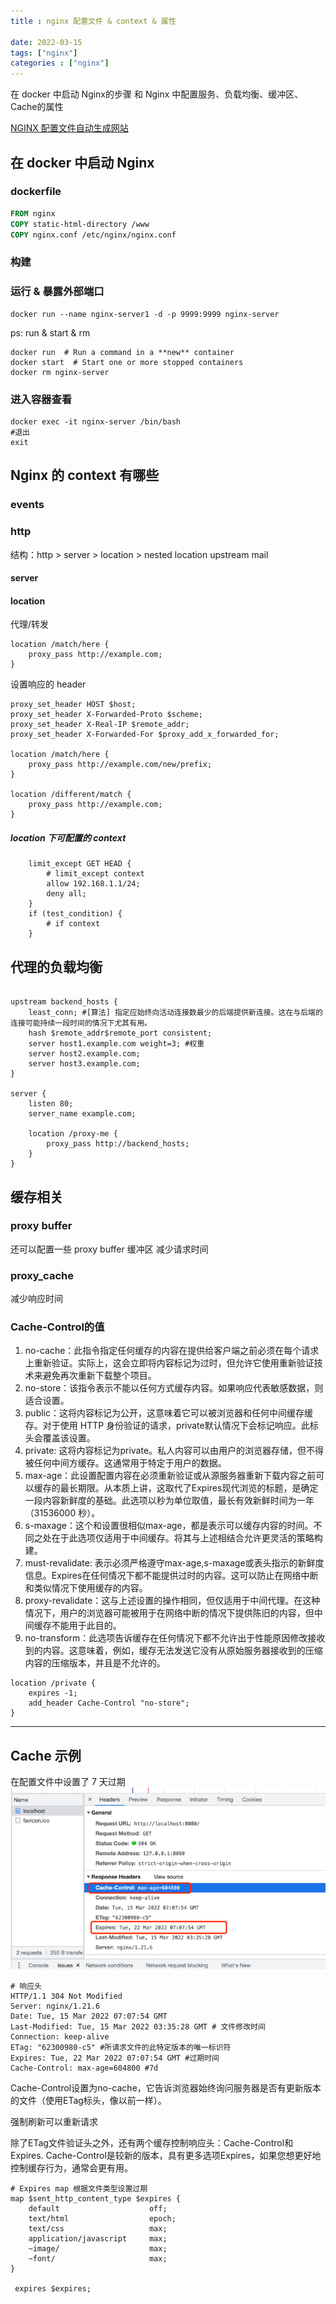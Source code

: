 ```yaml
---
title : nginx 配置文件 & context & 属性

date: 2022-03-15
tags: ["nginx"]
categories : ["nginx"]
---
```


在 docker 中启动 Nginx的步骤 和 Nginx 中配置服务、负载均衡、缓冲区、Cache的属性

[NGINX 配置文件自动生成网站](https://www.digitalocean.com/community/tools/nginx?domains.0.php.php=false&domains.0.routing.index=index.html&domains.0.routing.fallbackHtml=true&global.app.lang=zhCN)
<!--more-->

## 在 docker 中启动 Nginx
### dockerfile

```dockerfile
FROM nginx
COPY static-html-directory /www
COPY nginx.conf /etc/nginx/nginx.conf
```
### 构建

### 运行 & 暴露外部端口

```shell 
docker run --name nginx-server1 -d -p 9999:9999 nginx-server
```

ps: run & start & rm 
```shell
docker run  # Run a command in a **new** container
docker start  # Start one or more stopped containers
docker rm nginx-server
```

### 进入容器查看

```shell
docker exec -it nginx-server /bin/bash
#退出
exit
```

## Nginx 的 context 有哪些
### events

### http
结构：http > server > location > nested location upstream mail

#### server
#### location 
代理/转发
```shell
location /match/here {
    proxy_pass http://example.com;
}

```

设置响应的 header
```shell
proxy_set_header HOST $host;
proxy_set_header X-Forwarded-Proto $scheme;
proxy_set_header X-Real-IP $remote_addr;
proxy_set_header X-Forwarded-For $proxy_add_x_forwarded_for;

location /match/here {
    proxy_pass http://example.com/new/prefix;
}

location /different/match {
    proxy_pass http://example.com;
}
```
##### location 下可配置的 context

```shell
    limit_except GET HEAD {
        # limit_except context
        allow 192.168.1.1/24;
        deny all;
    }
    if (test_condition) {
        # if context
    }
```

## 代理的负载均衡

```shell

upstream backend_hosts {
    least_conn; #[算法] 指定应始终向活动连接数最少的后端提供新连接。这在与后端的连接可能持续一段时间的情况下尤其有用。
    hash $remote_addr$remote_port consistent;
    server host1.example.com weight=3; #权重
    server host2.example.com;
    server host3.example.com;
}

server {
    listen 80;
    server_name example.com;

    location /proxy-me {
        proxy_pass http://backend_hosts;
    }
}
```
## 缓存相关
### proxy buffer
还可以配置一些 proxy buffer 缓冲区 
减少请求时间

### proxy_cache

减少响应时间

### Cache-Control的值

1. no-cache：此指令指定任何缓存的内容在提供给客户端之前必须在每个请求上重新验证。实际上，这会立即将内容标记为过时，但允许它使用重新验证技术来避免再次重新下载整个项目。
2. no-store：该指令表示不能以任何方式缓存内容。如果响应代表敏感数据，则适合设置。
3. public：这将内容标记为公开，这意味着它可以被浏览器和任何中间缓存缓存。对于使用 HTTP 身份验证的请求，private默认情况下会标记响应。此标头会覆盖该设置。
4. private: 这将内容标记为private。私人内容可以由用户的浏览器存储，但不得被任何中间方缓存。这通常用于特定于用户的数据。
5. max-age：此设置配置内容在必须重新验证或从源服务器重新下载内容之前可以缓存的最长期限。从本质上讲，这取代了Expires现代浏览的标题，是确定一段内容新鲜度的基础。此选项以秒为单位取值，最长有效新鲜时间为一年（31536000
   秒）。
6. s-maxage：这个和设置很相似max-age，都是表示可以缓存内容的时间。不同之处在于此选项仅适用于中间缓存。将其与上述相结合允许更灵活的策略构建。
7. must-revalidate: 表示必须严格遵守max-age,s-maxage或表头指示的新鲜度信息。Expires在任何情况下都不能提供过时的内容。这可以防止在网络中断和类似情况下使用缓存的内容。
8. proxy-revalidate：这与上述设置的操作相同，但仅适用于中间代理。在这种情况下，用户的浏览器可能被用于在网络中断的情况下提供陈旧的内容，但中间缓存不能用于此目的。
9. no-transform：此选项告诉缓存在任何情况下都不允许出于性能原因修改接收到的内容。这意味着，例如，缓存无法发送它没有从原始服务器接收到的压缩内容的压缩版本，并且是不允许的。

```shell
location /private {
    expires -1;
    add_header Cache-Control "no-store";
}
```
 --- 
## Cache 示例
在配置文件中设置了 7 天过期
![](.nginx_images/2b29977c.png)

```shell
# 响应头
HTTP/1.1 304 Not Modified
Server: nginx/1.21.6
Date: Tue, 15 Mar 2022 07:07:54 GMT
Last-Modified: Tue, 15 Mar 2022 03:35:28 GMT # 文件修改时间
Connection: keep-alive
ETag: "62300980-c5" #所请求文件的此特定版本的唯一标识符 
Expires: Tue, 22 Mar 2022 07:07:54 GMT #过期时间
Cache-Control: max-age=604800 #7d
```

Cache-Control设置为no-cache，它告诉浏览器始终询问服务器是否有更新版本的文件（使用ETag标头，像以前一样）。

强制刷新可以重新请求

除了ETag文件验证头之外，还有两个缓存控制响应头：Cache-Control和Expires. Cache-Control是较新的版本，具有更多选项Expires，如果您想更好地控制缓存行为，通常会更有用。

```shell
# Expires map 根据文件类型设置过期
map $sent_http_content_type $expires {
    default                    off;
    text/html                  epoch;
    text/css                   max;
    application/javascript     max;
    ~image/                    max;
    ~font/                     max;
}

 expires $expires;
```
